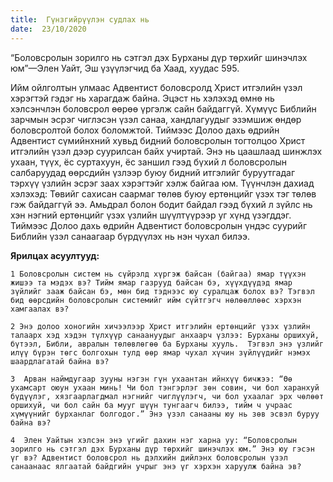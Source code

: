 ```yaml
---
title:  Гүнзгийрүүлэн судлах нь
date:  23/10/2020
---
```


“Боловсролын зорилго нь сэтгэл дэх Бурханы дүр төрхийг шинэчлэх юм”—Элен Уайт, Эш үзүүлэгчид ба Хаад, хуудас 595.

Ийм ойлголтын улмаас Адвентист боловсролд Христ итгэлийн үзэл хэрэгтэй гэдэг нь харагдаж байна. Эцэст нь хэлэхэд өмнө нь хэлсэнчлэн боловсрол өөрөө үргэлж сайн байдаггүй. Хүмүүс Библийн зарчмын эсрэг чиглэсэн үзэл санаа, хандлагуудыг эзэмшиж өндөр боловсролтой болох боломжтой. Тиймээс Долоо дахь өдрийн Адвентист сүмийнхний хувьд бидний боловсролын тогтолцоо Христ итгэлийн үзэл дээр суурилсан байх учиртай. Энэ нь цаашлаад шинжлэх ухаан, түүх, ёс суртахуун, ёс заншил гээд бүхий л боловсролын салбаруудад өөрсдийн үзлээр буюу бидний итгэлийг буруутгадаг тэрхүү үзлийн эсрэг заах хэрэгтэйг хэлж байгаа юм. Түүнчлэн дахиад хэлэхэд: Төвийг сахисан саармаг төлөв буюу ертөнцийг үзэх тэг төлөв гэж байдаггүй ээ. Амьдрал болон бодит байдал гээд бүхий л зүйлс нь хэн нэгний ертөнцийг үзэх үзлийн шүүлтүүрээр уг хүнд үзэгддэг. Тиймээс Долоо дахь өдрийн Адвентист боловсролын үндэс суурийг Библийн үзэл санаагаар бүрдүүлэх нь нэн чухал билээ.

**Ярилцах асуултууд:**

`1 Боловсролын систем нь сүйрэлд хүргэж байсан (байгаа) ямар түүхэн жишээ та мэдэх вэ? Тийм ямар газрууд байсан бэ, хүүхдүүдэд ямар зүйлийг зааж байсан бэ, мөн бид тэднээс юу суралцаж болох вэ? Тэгвэл бид өөрсдийн боловсролын системийг ийм сүйтгэгч нөлөөллөөс хэрхэн хамгаалах вэ?`

`2 Энэ долоо хоногийн хичээлээр Христ итгэлийн ертөнцийг үзэх үзлийн талаарх хэд хэдэн түлхүүр санаануудыг анхаарч үзлээ: Бурханы оршихуй, бүтээл, Библи, авралын төлөвлөгөө ба Бурханы хууль.  Тэгвэл энэ үзлийг илүү бүрэн төгс болгохын тулд өөр ямар чухал хүчин зүйлүүдийг нэмэх шаардлагатай байна вэ?`

`3  Арван наймдугаар зууны нэгэн гүн ухаантан ийнхүү бичжээ: “Өө ухамсарт оюун ухаан минь! Чи бол тэнгэрлэг зөн совин, чи бол харанхуй бүдүүлэг, хязгаарлагдмал нэгнийг чиглүүлэгч, чи бол ухаалаг эрх чөлөөт оршихуй, чи бол сайн ба мууг шүүн тунгаагч билээ, тийм ч учраас хүмүүнийг бурханлаг болгодог.” Энэ үзэл санааны юу нь зөв эсвэл буруу байна вэ?`

`4  Элен Уайтын хэлсэн энэ үгийг дахин нэг харна уу: “Боловсролын зорилго нь сэтгэл дэх Бурханы дүр төрхийг шинэчлэх юм.” Энэ юу гэсэн үг вэ? Адвентист боловсрол нь дэлхийн дийлэнх боловсролын үзэл санаанаас ялгаатай байдгийн учрыг энэ үг хэрхэн харуулж байна эв?`